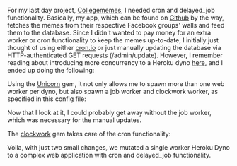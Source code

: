 For my last day project, [Collegememes](http://collegememes.herokuapp.com/), I needed cron and delayed_job functionality. Basically, my app, which can be found on [Github](https://github.com/nambrot/Campusmemes) by the way, fetches the memes from their respective Facebook groups' walls and feed them to the database. Since I didn't wanted to pay money for an extra worker or cron functionality to keep the memes up-to-date, I initially just thought of using either [cron.io](http://cron.io/) or just manually updating the database via HTTP-authenticated GET requests (/admin/update). However, I remember reading about introducing more concurrency to a Heroku dyno [here](http://michaelvanrooijen.com/articles/2011/06/01-more-concurrency-on-a-single-heroku-dyno-with-the-new-celadon-cedar-stack/), and I ended up doing the following:

Using the [Unicorn](https://github.com/defunkt/unicorn) gem, it not only allows me to spawn more than one web worker per dyno, but also spawn a job worker and clockwork worker, as specified in this config file:

<script src="https://gist.github.com/1842737.js"> </script>
Now that I look at it, I could probably get away without the job worker, which was necessary for the manual updates.

The [clockwork](https://github.com/tomykaira/clockwork) gem takes care of the cron functionality:

<script src="https://gist.github.com/1842743.js?file=clock.rb"></script>

Voila, with just two small changes, we mutated a single worker Heroku Dyno to a complex web application with cron and delayed_job functionality.